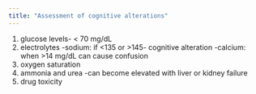 ```yaml
---
title: "Assessment of cognitive alterations"
---
```

1) glucose levels- &lt; 70 mg/dL 
2) electrolytes
-sodium: if &lt;135 or &gt;145- cognitive alteration
-calcium: when &gt;14 mg/dL can cause confusion
3) oxygen saturation
4) ammonia and urea
-can become elevated with liver or kidney failure
5) drug toxicity

